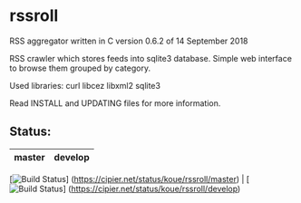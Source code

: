 # rssroll
RSS aggregator written in C
version 0.6.2 of 14 September 2018

RSS crawler which stores feeds into sqlite3 database.
Simple web interface to browse them grouped by category.

Used libraries:
curl
libcez
libxml2
sqlite3

Read INSTALL and UPDATING files for more information.

Status:
-------
master | develop
-------|--------
[![Build Status](https://cipier.net/status/koue/rssroll/master)]
(https://cipier.net/status/koue/rssroll/master) |
[![Build Status](https://cipier.net/status/koue/rssroll/develop)]
(https://cipier.net/status/koue/rssroll/develop)
